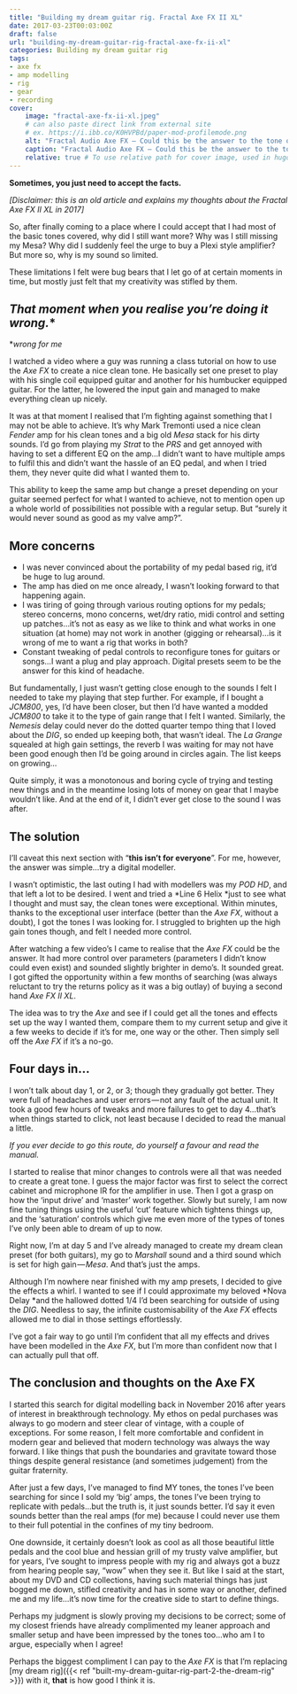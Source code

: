 ```yaml
---
title: "Building my dream guitar rig. Fractal Axe FX II XL"
date: 2017-03-23T00:03:00Z
draft: false
url: "building-my-dream-guitar-rig-fractal-axe-fx-ii-xl"
categories: Building my dream guitar rig
tags:
- axe fx
- amp modelling
- rig
- gear
- recording
cover:
    image: "fractal-axe-fx-ii-xl.jpeg"
    # can also paste direct link from external site
    # ex. https://i.ibb.co/K0HVPBd/paper-mod-profilemode.png
    alt: "Fractal Audio Axe FX — Could this be the answer to the tone of my dreams?"
    caption: "Fractal Audio Axe FX — Could this be the answer to the tone of my dreams?"
    relative: true # To use relative path for cover image, used in hugo Page-bundles
---
```


**Sometimes, you just need to accept the facts.**

*[Disclaimer: this is an old article and explains my thoughts about the Fractal Axe FX II XL in 2017]*

So, after finally coming to a place where I could accept that I had most of the basic tones covered, why did I still want more? Why was I still missing my Mesa? Why did I suddenly feel the urge to buy a Plexi style amplifier? But more so, why is my sound so limited.

These limitations I felt were bug bears that I let go of at certain moments in time, but mostly just felt that my creativity was stifled by them.

## **That moment when you realise you’re doing it wrong*.**

**wrong for me*

I watched a video where a guy was running a class tutorial on how to use the *Axe FX* to create a nice clean tone. He basically set one preset to play with his single coil equipped guitar and another for his humbucker equipped guitar. For the latter, he lowered the input gain and managed to make everything clean up nicely.

It was at that moment I realised that I’m fighting against something that I may not be able to achieve. It’s why Mark Tremonti used a nice clean *Fender* amp for his clean tones and a big old *Mesa* stack for his dirty sounds. I’d go from playing my *Strat* to the *PRS* and get annoyed with having to set a different EQ on the amp…I didn’t want to have multiple amps to fulfil this and didn’t want the hassle of an EQ pedal, and when I tried them, they never quite did what I wanted them to.

This ability to keep the same amp but change a preset depending on your guitar seemed perfect for what I wanted to achieve, not to mention open up a whole world of possibilities not possible with a regular setup. But “surely it would never sound as good as my valve amp?”.

## More concerns

- I was never convinced about the portability of my pedal based rig, it’d be huge to lug around.
- The amp has died on me once already, I wasn’t looking forward to that happening again.
- I was tiring of going through various routing options for my pedals; stereo concerns, mono concerns, wet/dry ratio, midi control and setting up patches…it’s not as easy as we like to think and what works in one situation (at home) may not work in another (gigging or rehearsal)…is it wrong of me to want a rig that works in both?
- Constant tweaking of pedal controls to reconfigure tones for guitars or songs…I want a plug and play approach. Digital presets seem to be the answer for this kind of headache.

But fundamentally, I just wasn’t getting close enough to the sounds I felt I needed to take my playing that step further. For example, if I bought a *JCM800*, yes, I’d have been closer, but then I’d have wanted a modded *JCM800* to take it to the type of gain range that I felt I wanted. Similarly, the *Nemesis* delay could never do the dotted quarter tempo thing that I loved about the *DIG*, so ended up keeping both, that wasn’t ideal. The *La Grange* squealed at high gain settings, the reverb I was waiting for may not have been good enough then I’d be going around in circles again. The list keeps on growing…

Quite simply, it was a monotonous and boring cycle of trying and testing new things and in the meantime losing lots of money on gear that I maybe wouldn’t like. And at the end of it, I didn’t ever get close to the sound I was after.

## The solution

I’ll caveat this next section with “**this isn’t for everyone**”. For me, however, the answer was simple…try a digital modeller.

I wasn’t optimistic, the last outing I had with modellers was my *POD HD*, and that left a lot to be desired. I went and tried a *Line 6 Helix *just to see what I thought and must say, the clean tones were exceptional. Within minutes, thanks to the exceptional user interface (better than the *Axe FX*, without a doubt), I got the tones I was looking for. I struggled to brighten up the high gain tones though, and felt I needed more control.

After watching a few video’s I came to realise that the *Axe FX* could be the answer. It had more control over parameters (parameters I didn’t know could even exist) and sounded slightly brighter in demo’s. It sounded great. I got gifted the opportunity within a few months of searching (was always reluctant to try the returns policy as it was a big outlay) of buying a second hand *Axe FX II XL*.

The idea was to try the *Axe* and see if I could get all the tones and effects set up the way I wanted them, compare them to my current setup and give it a few weeks to decide if it’s for me, one way or the other. Then simply sell off the *Axe FX* if it’s a no-go.

## Four days in…

I won’t talk about day 1, or 2, or 3; though they gradually got better. They were full of headaches and user errors — not any fault of the actual unit. It took a good few hours of tweaks and more failures to get to day 4…that’s when things started to click, not least because I decided to read the manual a little.

*If you ever decide to go this route, do yourself a favour and read the manual.*

I started to realise that minor changes to controls were all that was needed to create a great tone. I guess the major factor was first to select the correct cabinet and microphone IR for the amplifier in use. Then I got a grasp on how the ‘input drive’ and ‘master’ work together. Slowly but surely, I am now fine tuning things using the useful ‘cut’ feature which tightens things up, and the ‘saturation’ controls which give me even more of the types of tones I’ve only been able to dream of up to now.

Right now, I’m at day 5 and I’ve already managed to create my dream clean preset (for both guitars), my go to *Marshall* sound and a third sound which is set for high gain — *Mesa*. And that’s just the amps.

Although I’m nowhere near finished with my amp presets, I decided to give the effects a whirl. I wanted to see if I could approximate my beloved *Nova Delay *and the hallowed dotted 1/4 I’d been searching for outside of using the *DIG*. Needless to say, the infinite customisability of the *Axe FX* effects allowed me to dial in those settings effortlessly.

I’ve got a fair way to go until I’m confident that all my effects and drives have been modelled in the *Axe FX*, but I’m more than confident now that I can actually pull that off.

## The conclusion and thoughts on the Axe FX

I started this search for digital modelling back in November 2016 after years of interest in breakthrough technology. My ethos on pedal purchases was always to go modern and steer clear of vintage, with a couple of exceptions. For some reason, I felt more comfortable and confident in modern gear and believed that modern technology was always the way forward. I like things that push the boundaries and gravitate toward those things despite general resistance (and sometimes judgement) from the guitar fraternity.

After just a few days, I’ve managed to find MY tones, the tones I’ve been searching for since I sold my ‘big’ amps, the tones I’ve been trying to replicate with pedals…but the truth is, it just sounds better. I’d say it even sounds better than the real amps (for me) because I could never use them to their full potential in the confines of my tiny bedroom.

One downside, it certainly doesn’t look as cool as all those beautiful little pedals and the cool blue and hessian grill of my trusty valve amplifier, but for years, I’ve sought to impress people with my rig and always got a buzz from hearing people say, “wow” when they see it. But like I said at the start, about my DVD and CD collections, having such material things has just bogged me down, stifled creativity and has in some way or another, defined me and my life…it’s now time for the creative side to start to define things.

Perhaps my judgment is slowly proving my decisions to be correct; some of my closest friends have already complimented my leaner approach and smaller setup and have been impressed by the tones too…who am I to argue, especially when I agree!

Perhaps the biggest compliment I can pay to the *Axe FX* is that I’m replacing [my dream rig]({{< ref "built-my-dream-guitar-rig-part-2-the-dream-rig" >}}) with it, **that** is how good I think it is.
